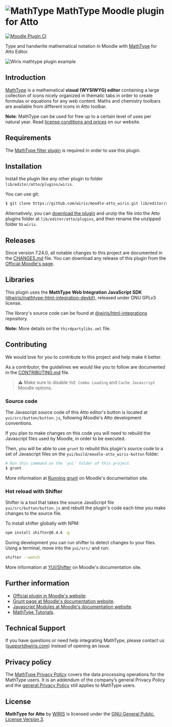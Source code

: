 # ![MathType](./pix/logo-mathtype.png) MathType Moodle plugin for Atto

[![Moodle Plugin CI](https://github.com/wiris/moodle-atto_wiris/actions/workflows/moodle-ci.yml/badge.svg)](https://github.com/wiris/moodle-atto_wiris/actions/workflows/moodle-ci.yml)

Type and handwrite mathematical notation in Moodle with [MathType](https://www.wiris.com/en/mathtype/?utm_source=github&utm_medium=referral&utm_campaign=readme&utm_content=Atto) for Atto Editor.

![Wiris mathtype plugin example](pix/snapshot.png)

## Introduction

[MathType](https://www.wiris.com/en/mathtype/?utm_source=github&utm_medium=referral&utm_campaign=readme&utm_content=Atto) is a mathematical **visual (WYSIWYG) editor** containing a large collection of icons nicely organized in thematic tabs in order to create formulas or equations for any web content. Maths and chemistry toolbars are available from different icons in Atto toolbar.

**Note**: MathType can be used for free up to a certain level of uses per natural year. Read [license conditions and prices](https://www.wiris.com/en/pricing/?utm_source=github&utm_medium=referral&utm_campaign=readme&utm_content=Atto) on our website.

## Requirements

The [MathType filter plugin](https://github.com/wiris/moodle-filter_wiris) is required in order to use this plugin.

## Installation

Install the plugin like any other plugin to folder `lib/editor/atto/plugins/wiris`.

You can use git:

```sh
$ git clone https://github.com/wiris/moodle-atto_wiris.git lib/editor/atto/plugins/wiris
```

Alternatively, you can [download the plugin](https://github.com/wiris/moodle-atto_wiris/archive/stable.zip) and unzip the file into the Atto plugins folder at `lib/editor/atto/plugins`, and then rename the unzipped folder to `wiris`.

## Releases

Since version 7.24.0, all notable changes to this project are documented in the [CHANGES.md](CHANGES.md) file. You can download any release of this plugin from the [Official Moodle's page](https://moodle.org/plugins/atto_wiris).

## Libraries

This plugin uses the **MathType Web Integration JavaScript SDK** ([@wiris/mathtype-html-integration-devkit](https://www.npmjs.com/package/@wiris/mathtype-html-integration-devkit)), released under GNU GPLv3 license.

The library's source code can be found at [@wiris/html-integrations](https://github.com/wiris/html-integrations) repository.

**Note:** More details on the `thirdpartylibs.xml` file.

## Contributing

We would love for you to contribute to this project and help make it better.

As a contributor, the guidelines we would like you to follow are documented in the [CONTRIBUTING.md](CONTRIBUTING.md) file.

> :warning: Make sure to disable `YUI Combo Loading` and `Cache Javascript` Moodle options.

### Source code

The Javascript source code of this Atto editor's button is located at `yui/src/button/button.js`, following Moodle's Atto development conventions.

If you plan to make changes on this code you will need to rebuild the Javascript files used by Moodle, in order to be executed.

Then, you will be able to use `grunt` to rebuild this plugin's source code to a set of Javascript files on the `yui/build/moodle-atto_wiris-button` folder.

```sh
# Run this command on the 'yui' folder of this project.
$ grunt
```

More information at [Running grunt](https://docs.moodle.org/dev/Grunt#Running_grunt) on Moodle's documentation site.

### Hot reload with Shifter

Shifter is a tool that takes the source JavaScript file `yui/src/button/button.js` and rebuilt the plugin's code each time you make changes to the source file.

To install shifter globally with NPM:

```sh
npm install shifter@0.4.6 -g
```

During development you can run shifter to detect changes to your files. Using a terminal, move into the `yui/src/` and run:

```sh
shifter --watch
```

More information at [YUI/Shifter](https://docs.moodle.org/dev/YUI/Shifter) on Moodle's documentation site.

## Further information

- [Official plugin in Moodle's website](https://moodle.org/plugins/atto_wiris).
- [Grunt page at Moodle's documentation website](https://docs.moodle.org/dev/Grunt).
- [Javascript Modules at Moodle's documentation website](https://docs.moodle.org/dev/Javascript_Modules).
- [MathType Tutorials](https://docs.wiris.com/mathtype/en/user-interfaces/mathtype-web-interface/introductory-tutorials.html?utm_source=github&utm_medium=referral&utm_campaign=readme&utm_content=Atto).

## Technical Support

If you have questions or need help integrating MathType, please contact us (support@wiris.com) instead of opening an issue.

## Privacy policy

The [MathType Privacy Policy](https://www.wiris.com/en/mathtype-privacy-policy/?utm_source=github&utm_medium=referral&utm_campaign=readme&utm_content=Atto) covers the data processing operations for the MathType users. It is an addendum of the company’s general Privacy Policy and the [general Privacy Policy](https://www.wiris.com/en/privacy-policy?utm_source=github&utm_medium=referral&utm_campaign=readme&utm_content=Atto) still applies to MathType users.

## License

**MathType for Atto** by [WIRIS](https://www.wiris.com/en/terms-of-use/?utm_source=github&utm_medium=referral&utm_campaign=readme&utm_content=Atto) is licensed under the [GNU General Public, License Version 3](https://www.gnu.org/licenses/gpl-3.0.en.html).
